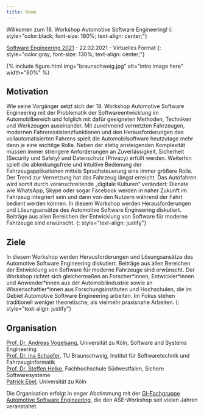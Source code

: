 ```yaml
---
title: Home
---
```


Willkomen zum 18. Workshop Automotive Software Engineering!
{: style="color:black; font-size: 180%; text-align: center;"}

[Software Engineering 2021](https://se-2021.tu-bs.de/) - 22.02.2021 - Virtuelles Format
{: style="color:gray; font-size: 130%; text-align: center;"}




{% include figure.html img="braunschweig.jpg" alt="intro image here" width="80%" %}

## Motivation

Wie seine Vorgänger setzt sich der 18. Workshop Automotive Software Engineering mit der Problematik der Softwareentwicklung im Automobilbereich und folglich mit dafür geeigneten Methoden, Techniken und Werkzeugen auseinander. Mit zunehmend vernetzten Fahrzeugen, modernen Fahrerassistenzfunktionen und den Herausforderungen des vollautomatisierten Fahrens spielt die Automobilsoftware heutzutage mehr denn je eine wichtige Rolle. Neben der stetig ansteigenden Komplexität müssen immer strengere Anforderungen an Zuverlässigkeit, Sicherheit (Security und Safety) und Datenschutz (Privacy) erfüllt werden. Weiterhin spielt die ablenkungsfreie und intuitive Bedienung der Fahrzeugapplikationen mittels Sprachsteuerung eine immer größere Rolle. Der Trend zur Vernetzung hat das Fahrzeug längst erreicht. Das Autofahren wird somit durch voranschreitende „digitale Kulturen“ verändert: Dienste wie WhatsApp, Skype oder sogar Facebook werden in naher Zukunft im Fahrzeug integriert sein und dann von den Nutzern während der Fahrt bedient werden können. In diesem Workshop werden Herausforderungen und Lösungsansätze des Automotive Software Engineering diskutiert. Beiträge aus allen Bereichen der Entwicklung von Software für moderne Fahrzeuge sind erwünscht.
{: style="text-align: justify"}


## Ziele

In diesem Workshop werden Herausforderungen und Lösungsansätze des Automotive Software Engineering diskutiert. Beiträge aus allen Bereichen der Entwicklung von Software für moderne Fahrzeuge sind erwünscht. Der Workshop richtet sich gleichermaßen an Forscher\*innen, Entwickler\*innen und Anwender\*innen aus der Automobilindustrie sowie an Wissenschaftler\*innen aus Forschungsinstituten und Hochschulen, die im Gebiet Automotive Software Engineering arbeiten. Im Fokus stehen traditionell weniger theoretische, als vielmehr praxisnahe Arbeiten.
{: style="text-align: justify"}

## Organisation
[Prof. Dr. Andreas Vogelsang](https://cs.uni-koeln.de/sse), Universität zu Köln, Software and Systems Engineering <br/>
[Prof. Dr. Ina Schaefer](https://www.tu-braunschweig.de/isf/team/schaefer), TU Braunschweig, Institut für Softwaretechnik und Fahrzeuginformatik <br/>
[Prof. Dr. Steffen Helke](http://www.sichere-softwaresysteme.de), Fachhochschule Südwestfalen, Sichere Softwaresysteme <br/>
[Patrick Ebel](https://cs.uni-koeln.de/en/sse/team/patrick-ebel), Universität zu Köln <br/>

Die Organisation erfolgt in enger Abstimmung mit der [GI-Fachgruppe Automotive Software Engineering](http://fg-ase.gi.de/), die den ASE-Workshop seit vielen Jahren veranstaltet. 
